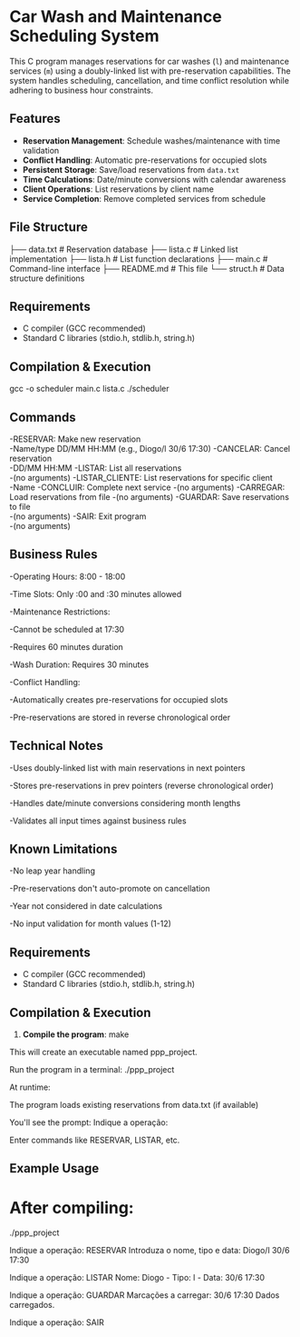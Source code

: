 # Car Wash and Maintenance Scheduling System

This C program manages reservations for car washes (`l`) and maintenance services (`m`) using a doubly-linked list with pre-reservation capabilities. The system handles scheduling, cancellation, and time conflict resolution while adhering to business hour constraints.

## Features
- **Reservation Management**: Schedule washes/maintenance with time validation
- **Conflict Handling**: Automatic pre-reservations for occupied slots
- **Persistent Storage**: Save/load reservations from `data.txt`
- **Time Calculations**: Date/minute conversions with calendar awareness
- **Client Operations**: List reservations by client name
- **Service Completion**: Remove completed services from schedule

## File Structure
├── data.txt # Reservation database
├── lista.c # Linked list implementation
├── lista.h # List function declarations
├── main.c # Command-line interface
├── README.md # This file
└── struct.h # Data structure definitions


## Requirements
- C compiler (GCC recommended)
- Standard C libraries (stdio.h, stdlib.h, string.h)

## Compilation & Execution

gcc -o scheduler main.c lista.c
./scheduler

## Commands

-RESERVAR:	Make new reservation	
  -Name/type DD/MM HH:MM (e.g., Diogo/l 30/6 17:30)
-CANCELAR: Cancel reservation	
  -DD/MM HH:MM
-LISTAR: List all reservations	
  -(no arguments)
-LISTAR_CLIENTE:	List reservations for specific client	
  -Name
-CONCLUIR:	Complete next service 
  -(no arguments)
-CARREGAR:	Load reservations from file	
  -(no arguments)
-GUARDAR:	Save reservations to file	
  -(no arguments)
-SAIR:	Exit program	 
  -(no arguments)

## Business Rules
-Operating Hours: 8:00 - 18:00

-Time Slots: Only :00 and :30 minutes allowed

-Maintenance Restrictions:

  -Cannot be scheduled at 17:30

  -Requires 60 minutes duration

-Wash Duration: Requires 30 minutes

-Conflict Handling:

  -Automatically creates pre-reservations for occupied slots

  -Pre-reservations are stored in reverse chronological order

## Technical Notes
-Uses doubly-linked list with main reservations in next pointers

-Stores pre-reservations in prev pointers (reverse chronological order)

-Handles date/minute conversions considering month lengths

-Validates all input times against business rules

## Known Limitations
-No leap year handling

-Pre-reservations don't auto-promote on cancellation

-Year not considered in date calculations

-No input validation for month values (1-12)

## Requirements
- C compiler (GCC recommended)
- Standard C libraries (stdio.h, stdlib.h, string.h)

## Compilation & Execution
1. **Compile the program**:
   make

This will create an executable named ppp_project.

Run the program in a terminal:
./ppp_project

At runtime:

The program loads existing reservations from data.txt (if available)

You'll see the prompt: Indique a operação:

Enter commands like RESERVAR, LISTAR, etc. 

## Example Usage

# After compiling:
./ppp_project

Indique a operação: 
RESERVAR
Introduza o nome, tipo e data: Diogo/l 30/6 17:30

Indique a operação: 
LISTAR
Nome: Diogo - Tipo: l - Data: 30/6 17:30

Indique a operação: 
GUARDAR
Marcações a carregar:
30/6 17:30
Dados carregados.

Indique a operação: 
SAIR
